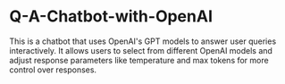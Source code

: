 # Q-A-Chatbot-with-OpenAI
This is a chatbot that uses OpenAI's GPT models to answer user queries interactively. It allows users to select from different OpenAI models and adjust response parameters like temperature and max tokens for more control over responses.

